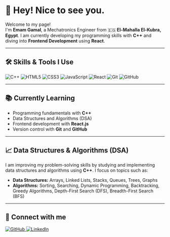 # 👋 Hey! Nice to see you.

Welcome to my page!  
I'm **Emam Gamal**, a Mechatronics Engineer from 🇪🇬 **El-Mahalla El-Kubra, Egypt**. I am currently developing my programming skills with **C++** and diving into **Frontend Development** using **React**.

---

## 🛠️ Skills & Tools I Use

<p>
  <img alt="C++" src="https://img.shields.io/badge/C++-00599C?style=flat-square&logo=c%2B%2B&logoColor=white" />
  <img alt="HTML5" src="https://img.shields.io/badge/HTML5-E34F26?style=flat-square&logo=html5&logoColor=white" />
  <img alt="CSS3" src="https://img.shields.io/badge/CSS3-1572B6?style=flat-square&logo=css3&logoColor=white" />
  <img alt="JavaScript" src="https://img.shields.io/badge/JavaScript-F7DF1E?style=flat-square&logo=javascript&logoColor=black" />
  <img alt="React" src="https://img.shields.io/badge/React-61DAFB?style=flat-square&logo=react&logoColor=black" />
  <img alt="Git" src="https://img.shields.io/badge/Git-F05032?style=flat-square&logo=git&logoColor=white" />
  <img alt="GitHub" src="https://img.shields.io/badge/GitHub-181717?style=flat-square&logo=github&logoColor=white" />
</p>

---

## 📚 Currently Learning

- Programming fundamentals with **C++**
- Data Structures and Algorithms (DSA)
- Frontend development with **React.js**
- Version control with **Git** and **GitHub**

---

## 📈 Data Structures & Algorithms (DSA)

I am improving my problem-solving skills by studying and implementing data structures and algorithms using **C++**. I focus on topics such as:

- **Data Structures:** Arrays, Linked Lists, Stacks, Queues, Trees, Graphs
- **Algorithms:** Sorting, Searching, Dynamic Programming, Backtracking, Greedy Algorithms, Depth-First Search (DFS), Breadth-First Search (BFS)

---

## 🔗 Connect with me

<p>
  <a href="https://github.com/imamgamalhegazy" target="_blank">
    <img alt="GitHub" src="https://img.shields.io/badge/GitHub-%2312100E.svg?&style=for-the-badge&logo=github&logoColor=white" />
  </a>
  <a href="https://www.linkedin.com/in/emam-gamal-hegazy-04288b24b" target="_blank">
    <img alt="LinkedIn" src="https://img.shields.io/badge/LinkedIn-%230077B5.svg?&style=for-the-badge&logo=linkedin&logoColor=white" />
  </a>
</p>
